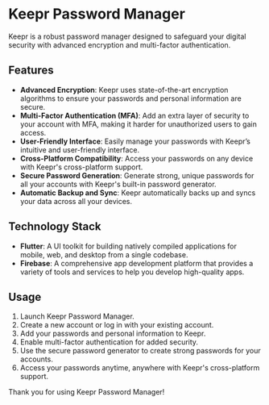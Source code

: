 # Keepr Password Manager

Keepr is a robust password manager designed to safeguard your digital security with advanced encryption and multi-factor authentication.

## Features

- **Advanced Encryption**: Keepr uses state-of-the-art encryption algorithms to ensure your passwords and personal information are secure.
- **Multi-Factor Authentication (MFA)**: Add an extra layer of security to your account with MFA, making it harder for unauthorized users to gain access.
- **User-Friendly Interface**: Easily manage your passwords with Keepr’s intuitive and user-friendly interface.
- **Cross-Platform Compatibility**: Access your passwords on any device with Keepr's cross-platform support.
- **Secure Password Generation**: Generate strong, unique passwords for all your accounts with Keepr's built-in password generator.
- **Automatic Backup and Sync**: Keepr automatically backs up and syncs your data across all your devices.

## Technology Stack

- **Flutter**: A UI toolkit for building natively compiled applications for mobile, web, and desktop from a single codebase.
- **Firebase**: A comprehensive app development platform that provides a variety of tools and services to help you develop high-quality apps.


## Usage

1. Launch Keepr Password Manager.
2. Create a new account or log in with your existing account.
3. Add your passwords and personal information to Keepr.
4. Enable multi-factor authentication for added security.
5. Use the secure password generator to create strong passwords for your accounts.
6. Access your passwords anytime, anywhere with Keepr's cross-platform support.



Thank you for using Keepr Password Manager!
